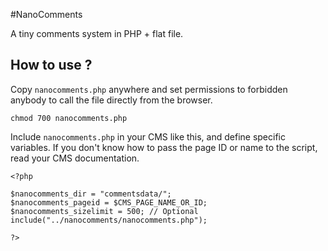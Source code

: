 #NanoComments

A tiny comments system in PHP + flat file.

## How to use ?

Copy `nanocomments.php` anywhere and set permissions to forbidden anybody to call the file directly from the browser.

```
chmod 700 nanocomments.php
```

Include `nanocomments.php` in your CMS like this, and define specific variables. If you don't know how to pass the page ID or name to the script, read your CMS documentation.

```
<?php 

$nanocomments_dir = "commentsdata/";
$nanocomments_pageid = $CMS_PAGE_NAME_OR_ID;
$nanocomments_sizelimit = 500; // Optional
include("../nanocomments/nanocomments.php");

?>
```

